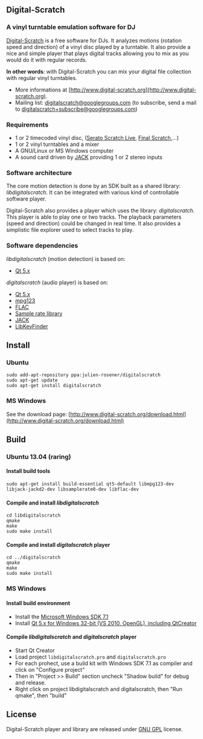 Digital-Scratch
--------------

### A vinyl turntable emulation software for DJ

[Digital-Scratch](http://www.digital-scratch.org/ "Digital-scratch") is a free software for DJs. It analyzes motions (rotation speed and direction) of a vinyl disc played by a turntable. It also provide a nice and simple player that plays digital tracks allowing you to mix as you would do it with regular records.  

__In other words__: with Digital-Scratch you can mix your digital file collection with regular vinyl turntables.

* More informations at [http://www.digital-scratch.org](http://www.digital-scratch.org).
* Mailing list: digitalscratch@googlegroups.com (to subscribe, send a mail to digitalscratch+subscribe@googlegroups.com)

### Requirements

* 1 or 2 timecoded vinyl disc, ([Serato Scratch Live](http://serato.com/scratchlive), [Final Scratch](http://en.wikipedia.org/wiki/Final_Scratch),...)
* 1 or 2 vinyl turntables and a mixer
* A GNU/Linux or MS Windows computer
* A sound card driven by [JACK](http://jackaudio.org/) providing 1 or 2 stereo inputs

### Software architecture

The core motion detection is done by an SDK built as a shared library: _libdigitalscratch_. It can be integrated with various kind of controllable software player.

Digital-Scratch also provides a player which uses the library: _digitalscratch_. This player is able to play one or two tracks. The playback parameters (speed and direction) could be changed in real time. It also provides a simplistic file explorer used to select tracks to play.

### Software dependencies

_libdigitalscratch_ (motion detection) is based on:
* [Qt 5.x](http://qt-project.org)

_digitalscratch_ (audio player) is based on:
* [Qt 5.x](http://qt-project.org)
* [mpg123](http://www.mpg123.de/)
* [FLAC](http://flac.sourceforge.net/)
* [Sample rate library](http://www.mega-nerd.com/SRC/)
* [JACK](http://jackaudio.org/)
* [LibKeyFinder](http://www.ibrahimshaath.co.uk/keyfinder/)

Install
--------------

### Ubuntu
    sudo add-apt-repository ppa:julien-rosener/digitalscratch
    sudo apt-get update
    sudo apt-get install digitalscratch

### MS Windows
See the download page: [http://www.digital-scratch.org/download.html](http://www.digital-scratch.org/download.html)

Build
--------------

### Ubuntu 13.04 (raring)

#### Install build tools
    sudo apt-get install build-essential qt5-default libmpg123-dev libjack-jackd2-dev libsamplerate0-dev libflac-dev

#### Compile and install _libdigitalscratch_
    cd libdigitalscratch
    qmake
    make
    sudo make install

#### Compile and install _digitalscratch_ player
    cd ../digitalscratch
    qmake
    make
    sudo make install
    
### MS Windows

#### Install build environment
* Install the [Microsoft Windows SDK 7.1](http://www.microsoft.com/en-us/download/details.aspx?id=8279)
* Install [Qt 5.x for Windows 32-bit (VS 2010, OpenGL), including QtCreator](http://qt-project.org/downloads)
    
#### Compile _libdigitalscratch_ and _digitalscratch_ player
* Start Qt Creator
* Load project `libdigitalscratch.pro` and `digitalscratch.pro`
* For each prohect, use a build kit with Windows SDK 7.1 as compiler and click on "Configure project"
* Then in "Project >> Build" section uncheck "Shadow build" for debug and release.
* Right click on project libdigitalscratch and digitalscratch, then "Run qmake", then "build"

License
--------------

Digital-Scratch player and library are released under [GNU GPL](http://www.gnu.org/copyleft/gpl.html) license.
